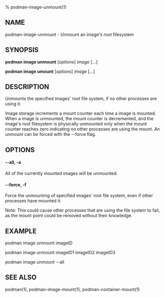 % podman-image-unmount(1)

## NAME
podman\-image\-unmount - Unmount an image's root filesystem

## SYNOPSIS
**podman image unmount** [*options*] *image* [...]

**podman image umount** [*options*] *image* [...]

## DESCRIPTION
Unmounts the specified images' root file system, if no other processes
are using it.

Image storage increments a mount counter each time a image is mounted.
When a image is unmounted, the mount counter is decremented, and the
image's root filesystem is physically unmounted only when the mount
counter reaches zero indicating no other processes are using the mount.
An unmount can be forced with the --force flag.

## OPTIONS
#### **\-\-all**, **-a**

All of the currently mounted images will be unmounted.

#### **\-\-force**, **-f**

Force the unmounting of specified images' root file system, even if other
processes have mounted it.

Note: This could cause other processes that are using the file system to fail,
as the mount point could be removed without their knowledge.

## EXAMPLE

podman image unmount imageID

podman image unmount imageID1 imageID2 imageID3

podman image unmount --all

## SEE ALSO
podman(1), podman-image-mount(1), podman-container-mount(1)
